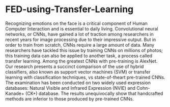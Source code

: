 # FED-using-Transfer-Learning
Recognizing emotions on the face is a critical component of Human Computer Interaction and is essential to daily living. 
Convolutional neural networks, or CNNs, have gained a lot of traction among researchers in recent years for image processing due to their impressive output. But in order to train from scratch, CNNs require a large amount of data. 
Many researchers have tackled this issue by training CNNs on millions of photos; this training data can also be applied to another task, a process called transfer learning.
Among the greatest CNNs with pre-training is AlexNet. 
Our research presents a succinct comparison of the use of hybrid classifiers, also known as support vector machines (SVM) or transfer learning with classification techniques, vs state-of-theart pre-trained CNNs. 
The examination has been conducted on two widely used expression databases: Natural Visible and Infrared Expression (NVIE) and Cohn-Kanade+ (CK+) database. 
The results unequivocally show that handcrafted methods are inferior to those produced by pre-trained CNNs.
